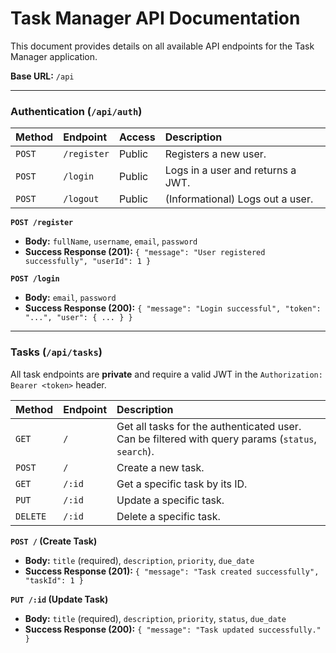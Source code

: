 # Task Manager API Documentation

This document provides details on all available API endpoints for the Task Manager application.

**Base URL:** `/api`

---

### Authentication (`/api/auth`)

| Method | Endpoint             | Access  | Description                                        |
| :----- | :------------------- | :------ | :------------------------------------------------- |
| `POST` | `/register`          | Public  | Registers a new user.                              |
| `POST` | `/login`             | Public  | Logs in a user and returns a JWT.                  |
| `POST` | `/logout`            | Public  | (Informational) Logs out a user.                   |

**`POST /register`**
- **Body:** `fullName`, `username`, `email`, `password`
- **Success Response (201):** `{ "message": "User registered successfully", "userId": 1 }`

**`POST /login`**
- **Body:** `email`, `password`
- **Success Response (200):** `{ "message": "Login successful", "token": "...", "user": { ... } }`

---

### Tasks (`/api/tasks`)

All task endpoints are **private** and require a valid JWT in the `Authorization: Bearer <token>` header.

| Method   | Endpoint        | Description                               |
| :------- | :-------------- | :---------------------------------------- |
| `GET`    | `/`             | Get all tasks for the authenticated user. Can be filtered with query params (`status`, `search`). |
| `POST`   | `/`             | Create a new task.                        |
| `GET`    | `/:id`          | Get a specific task by its ID.            |
| `PUT`    | `/:id`          | Update a specific task.                   |
| `DELETE` | `/:id`          | Delete a specific task.                   |

**`POST /` (Create Task)**
- **Body:** `title` (required), `description`, `priority`, `due_date`
- **Success Response (201):** `{ "message": "Task created successfully", "taskId": 1 }`

**`PUT /:id` (Update Task)**
- **Body:** `title` (required), `description`, `priority`, `status`, `due_date`
- **Success Response (200):** `{ "message": "Task updated successfully." }`